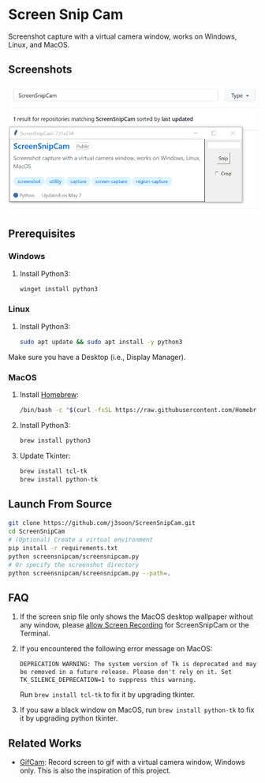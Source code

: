 # Screen Snip Cam

Screenshot capture with a virtual camera window, works on Windows, Linux, and MacOS.

## Screenshots

![](docs/images/preview.png)

## Prerequisites

### Windows

1. Install Python3:
   ```sh
   winget install python3
   ```

### Linux

1. Install Python3:
   ```sh
   sudo apt update && sudo apt install -y python3
   ```

Make sure you have a Desktop (i.e., Display Manager).

### MacOS

1. Install [Homebrew](https://brew.sh/):
   ```sh
   /bin/bash -c "$(curl -fsSL https://raw.githubusercontent.com/Homebrew/install/HEAD/install.sh)"
   ```
2. Install Python3:
   ```sh
   brew install python3
   ```
3. Update Tkinter:
   ```sh
   brew install tcl-tk
   brew install python-tk
   ```

## Launch From Source

```sh
git clone https://github.com/j3soon/ScreenSnipCam.git
cd ScreenSnipCam
# (Optional) Create a virtual environment
pip install -r requirements.txt
python screensnipcam/screensnipcam.py
# Or specify the screenshot directory
python screensnipcam/screensnipcam.py --path=.
```

## FAQ

1. If the screen snip file only shows the MacOS desktop wallpaper without any window, please [allow Screen Recording](https://support.apple.com/guide/mac-help/control-access-to-screen-recording-on-mac-mchld6aa7d23) for ScreenSnipCam or the Terminal.

2. If you encountered the following error message on MacOS:

   ```
   DEPRECATION WARNING: The system version of Tk is deprecated and may be removed in a future release. Please don't rely on it. Set TK_SILENCE_DEPRECATION=1 to suppress this warning.
   ```

   Run `brew install tcl-tk` to fix it by upgrading tkinter.

3. If you saw a black window on MacOS, run `brew install python-tk` to fix it by upgrading python tkinter.

## Related Works

- [GifCam](https://blog.bahraniapps.com/gifcam/): Record screen to gif with a virtual camera window, Windows only. This is also the inspiration of this project.
